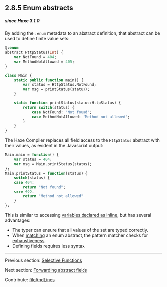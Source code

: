 ## 2.8.5 Enum abstracts

##### since Haxe 3.1.0



By adding the `:enum` metadata to an abstract definition, that abstract can be used to define finite value sets:

```haxe
@:enum
abstract HttpStatus(Int) {
	var NotFound = 404;
	var MethodNotAllowed = 405;
}

class Main {
	static public function main() {
		var status = HttpStatus.NotFound;
		var msg = printStatus(status);
	}
	
	static function printStatus(status:HttpStatus) {
		return switch(status) {
			case NotFound: "Not found";
			case MethodNotAllowed: "Method not allowed";
		}
	}
}
```

The Haxe Compiler replaces all field access to the `HttpStatus` abstract with their values, as evident in the Javascript output:

```haxe
Main.main = function() {
	var status = 404;
	var msg = Main.printStatus(status);
};
Main.printStatus = function(status) {
	switch(status) {
	case 404:
		return "Not found";
	case 405:
		return "Method not allowed";
	}
};
```

This is similar to accessing [variables declared as inline](class-field-inline.md), but has several advantages:



* The typer can ensure that all values of the set are typed correctly.
* When [matching](lf-pattern-matching.md) an enum abstract, the pattern matcher checks for [exhaustiveness](lf-pattern-matching-exhaustiveness.md).
* Defining fields requires less syntax.

---

Previous section: [Selective Functions](types-abstract-selective-functions.md)

Next section: [Forwarding abstract fields](types-abstract-forward.md)

Contribute: [fileAndLines](https://github.com/HaxeFoundation/HaxeManual/blob/master/02-types.tex#L735-735)